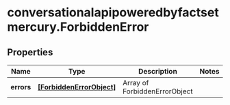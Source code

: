 # conversationalapipoweredbyfactsetmercury.ForbiddenError

## Properties

Name | Type | Description | Notes
------------ | ------------- | ------------- | -------------
**errors** | [**[ForbiddenErrorObject]**](ForbiddenErrorObject.md) | Array of ForbiddenErrorObject | 


